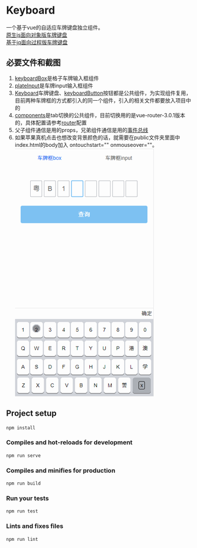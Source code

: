 # Keyboard

一个基于vue的自适应车牌键盘独立组件。   
[原生js面向对象版车牌键盘](https://github.com/AsaZws/binding/tree/master/plate-object)    
[基于jq面向过程版车牌键盘](https://github.com/AsaZws/binding/tree/master/input1.4)    

## 必要文件和截图
1. [keyboardBox](https://github.com/AsaZws/Keyboard/tree/master/src/views/plateBox)是格子车牌输入框组件    
2. [plateInput](https://github.com/AsaZws/Keyboard/tree/master/src/views/plateInput)是车牌input输入框组件    
3. [Keyboard](https://github.com/AsaZws/Keyboard/tree/master/src/views/keyboard)车牌键盘、[keyboardButton](https://github.com/AsaZws/Keyboard/tree/master/src/views/keyboardButton)按钮都是公共组件，为实现组件复用，目前两种车牌框的方式都引入的同一个组件，引入的相关文件都要放入项目中的    
4. [components](https://github.com/AsaZws/Keyboard/tree/master/src/components)是tab切换的公共组件，目前切换用的是vue-router-3.0.1版本的，具体配置请参考[router](https://github.com/AsaZws/Keyboard/blob/master/src/router/router.js)配置   
5. 父子组件通信是用的props，兄弟组件通信是用的[事件总线](https://github.com/AsaZws/Keyboard/blob/master/src/event.js)    
6. 如果苹果真机点击也想改变背景颜色的话，就需要在public文件夹里面中index.html的body加入 ontouchstart="" οnmοuseοver=""。
![alt 车牌键盘动图](keyboard.gif)

## Project setup
```
npm install
```

### Compiles and hot-reloads for development
```
npm run serve
```

### Compiles and minifies for production
```
npm run build
```

### Run your tests
```
npm run test
```

### Lints and fixes files
```
npm run lint
```
